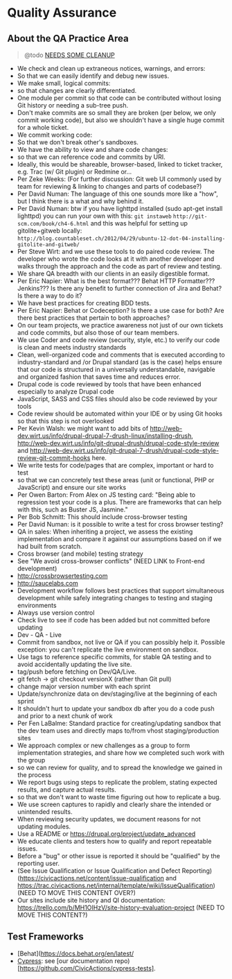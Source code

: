 # Quality Assurance

## About the QA Practice Area

> @todo [NEEDS SOME CLEANUP](https://trello.com/c/c9FW3be8)

- We check and clean up extraneous notices, warnings, and errors:
- So that we can easily identify and debug new issues.
- We make small, logical commits:
- so that changes are clearly differentiated.
- One module per commit so that code can be contributed without losing Git history or needing a sub-tree push.
- Don't make commits are so small they are broken (per below, we only commit working code), but also we shouldn't have a single huge commit for a whole ticket.
- We commit working code:
- So that we don't break other's sandboxes.
- We have the ability to view and share code changes:
- so that we can reference code and commits by URI.
- Ideally, this would be shareable, browser-based, linked to ticket tracker, e.g. Trac (w/ Git plugin) or Redmine or...
- Per Zeke Weeks: (For further discussion: Git web UI commonly used by team for reviewing & linking to changes and parts of codebase?)
- Per David Numan: The language of this one sounds more like a "how", but I think there is a what and why behind it.
- Per David Numan: btw if you have lighttpd installed (sudo apt-get install lighttpd) you can run your own with this:
  `git instaweb`
  `http://git-scm.com/book/ch4-6.html` and this was helpful for setting up gitolite+gitweb locally: `http://blog.countableset.ch/2012/04/29/ubuntu-12-dot-04-installing-gitolite-and-gitweb/`
- Per Steve Wirt: and we use these tools to do paired code review. The developer who wrote the code looks at it with another developer and walks through the approach and the code as part of review and testing.
- We share QA breadth with our clients in an easily digestible format.
- Per Eric Napier: What is the best format??? Behat HTTP Formatter??? Jenkins??? Is there any benefit to further connection of Jira and Behat? Is there a way to do it?
- We have best practices for creating BDD tests.
- Per Eric Napier: Behat or Codeception? Is there a use case for both? Are there best practices that pertain to both approaches?
- On our team projects, we practice awareness not just of our own tickets and code commits, but also those of our team members.
- We use Coder and code review (security, style, etc.) to verify our code is clean and meets industry standards
- Clean, well-organized code and comments that is executed according to industry-standard and /or Drupal standard (as is the case) helps ensure that our code is structured in a universally understandable, navigable and organized fashion that saves time and reduces error.
- Drupal code is code reviewed by tools that have been enhanced especially to analyze Drupal code
- JavaScript, SASS and CSS files should also be code reviewed by your tools
- Code review should be automated within your IDE or by using Git hooks so that this step is not overlooked
- Per Kevin Walsh: we might want to add bits of <http://web-dev.wirt.us/info/drupal-drupal-7-drush-linux/installing-drush>, <http://web-dev.wirt.us/info/git-drupal-drush/drupal-code-style-review> and <http://web-dev.wirt.us/info/git-drupal-7-drush/drupal-code-style-review-git-commit-hooks> here.
- We write tests for code/pages that are complex, important or hard to test
- so that we can concretely test these areas (unit or functional, PHP or JavaScript) and ensure our site works
- Per Owen Barton: From Alex on JS testing card: "Being able to regression test your code is a plus. There are frameworks that can help with this, such as Buster JS, Jasmine."
- Per Bob Schmitt: This should include cross-browser testing
- Per David Numan: is it possible to write a test for cross browser testing?
- QA in sales: When inheriting a project, we assess the existing implementation and compare it against our assumptions based on if we had built from scratch.
- Cross browser (and mobile) testing strategy
- See "We avoid cross-browser conflicts" (NEED LINK to Front-end development)
- <http://crossbrowsertesting.com>
- <http://saucelabs.com>
- Development workflow follows best practices that support simultaneous development while safely integrating changes to testing and staging environments
- Always use version control
- Check live to see if code has been added but not committed before updating
- Dev - QA - Live
- Commit from sandbox, not live or QA if you can possibly help it. Possible exception: you can't replicate the live environment on sandbox.
- Use tags to reference specific commits, for stable QA testing and to avoid accidentally updating the live site.
- tag/push before fetching on Dev/QA/Live.
- git fetch -> git checkout versionX (rather than Git pull)
- change major version number with each sprint
- Update/synchronize data on dev/staging/live at the beginning of each sprint
- It shouldn't hurt to update your sandbox db after you do a code push and prior to a next chunk of work
- Per Fen LaBalme: Standard practice for creating/updating sandbox that the dev team uses and directly maps to/from vhost staging/production sites
- We approach complex or new challenges as a group to form implementation strategies, and share how we completed such work with the group
- so we can review for quality, and to spread the knowledge we gained in the process
- We report bugs using steps to replicate the problem, stating expected results, and capture actual results.
- so that we don't want to waste time figuring out how to replicate a bug.
- We use screen captures to rapidly and clearly share the intended or unintended results.
- When reviewing security updates, we document reasons for not updating modules.
- Use a README or <https://drupal.org/project/update_advanced>
- We educate clients and testers how to qualify and report repeatable issues.
- Before a "bug" or other issue is reported it should be "qualified" by the reporting user.
- (See Issue Qualification or Issue Qualification and Defect Reporting) (<https://civicactions.net/content/issue-qualification> and <https://trac.civicactions.net/internal/template/wiki/IssueQualification>) (NEED TO MOVE THIS CONTENT OVER?)
- Our sites include site history and QI documentation: <https://trello.com/b/MH1OIHzV/site-history-evaluation-project> (NEED TO MOVE THIS CONTENT?)

## Test Frameworks

* [Behat](https://docs.behat.org/en/latest/
* [Cypress](https://www.cypress.io/): see [our documentation repo)[https://github.com/CivicActions/cypress-tests].
